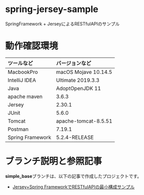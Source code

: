 # spring-jersey-sample
SpringFramework + JerseyによるRESTfulAPIのサンプル

# 動作確認環境

|ツールなど|バージョンなど|
|:--|:--|
| MacbookPro |macOS Mojave 10.14.5|
|IntelliJ IDEA |Ultimate 2019.3.3|
|Java |AdoptOpenJDK 11|
|apache maven |3.6.3|
|Jersey|2.30.1|
|JUnit|5.6.0|
|Tomcat|apache-tomcat-8.5.51|
|Postman|7.19.1|
|Spring Framework|5.2.4-RELEASE|

# ブランチ説明と参照記事
**simple_base**ブランチは、以下の記事で作成したプロジェクトです。

- [Jersey+Spring FrameworkでRESTfulAPIの最小構成サンプル](https://qiita.com/kasa_le/items/59ebd6b5490945dd5580)

  
